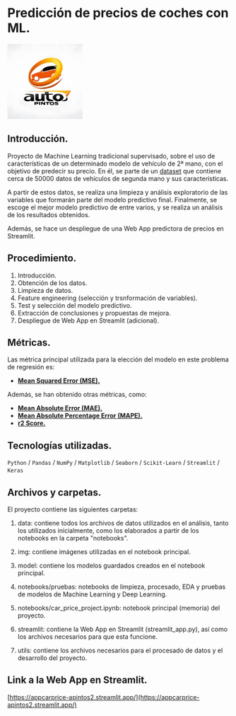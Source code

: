 # Predicción de precios de coches con ML.

<img src="img/autos_pintos_logo_red.png" alt="Autos Pintos logo" width="170"/>

## Introducción.

Proyecto de Machine Learning tradicional supervisado, sobre el uso de características de un determinado modelo de vehículo de 2ª mano, con el objetivo de predecir su precio. En él, se parte de un [dataset](https://www.kaggle.com/datasets/datamarket/venta-de-coches) que contiene cerca de 50000 datos de vehículos de segunda mano y sus características. 

A partir de estos datos, se realiza una limpieza y análisis exploratorio de las variables que formarán parte del modelo predictivo final. Finalmente, se escoge el mejor modelo predictivo de entre varios, y se realiza un análisis de los resultados obtenidos.

Además, se hace un despliegue de una Web App predictora de precios en Streamlit.

## Procedimiento.

1. Introducción.
2. Obtención de los datos.
3. Limpieza de datos.
4. Feature engineering (selección y trsnformación de variables).
5. Test y selección del modelo predictivo.
6. Extracción de conclusiones y propuestas de mejora.
7. Despliegue de Web App en Streamlit (adicional).

## Métricas.

Las métrica principal utilizada para la elección del modelo en este problema de regresión es:

* [__Mean Squared Error (MSE).__](https://scikit-learn.org/stable/modules/generated/sklearn.metrics.mean_squared_error.html)

Además, se han obtenido otras métricas, como:

* [__Mean Absolute Error (MAE).__](https://scikit-learn.org/stable/modules/generated/sklearn.metrics.mean_absolute_error.html)
* [__Mean Absolute Percentage Error (MAPE).__](https://scikit-learn.org/stable/modules/generated/sklearn.metrics.mean_absolute_percentage_error.html#sklearn.metrics.mean_absolute_percentage_error)
* [__r2 Score.__](https://scikit-learn.org/stable/modules/generated/sklearn.metrics.r2_score.html#sklearn.metrics.r2_score)


## Tecnologías utilizadas.

```Python``` / ```Pandas``` / ```NumPy``` / ```Matplotlib``` / ```Seaborn``` / ```Scikit-Learn``` / ```Streamlit``` / ```Keras```

## Archivos y carpetas.

El proyecto contiene las siguientes carpetas:

1. data: contiene todos los archivos de datos utilizados en el análisis, tanto los utilizados inicialmente, como los elaborados a partir de los notebooks en la carpeta "notebooks".

2. img: contiene imágenes utilizadas en el notebook principal.

3. model: contiene los modelos guardados creados en el notebook principal.

4. notebooks/pruebas: notebooks de limpieza, procesado, EDA y pruebas de modelos de Machine Learning y Deep Learning.

5. notebooks/car_price_project.ipynb: notebook principal (memoria) del proyecto.

6. streamlit: contiene la Web App en Streamlit (streamlit_app.py), así como los archivos necesarios para que esta funcione.

7. utils: contiene los archivos necesarios para el procesado de datos y el desarrollo del proyecto.

## Link a la Web App en Streamlit.

[https://appcarprice-apintos2.streamlit.app/](https://appcarprice-apintos2.streamlit.app/)



